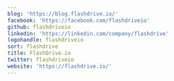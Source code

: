 ```yaml
---
blog: 'https://blog.flashdrive.io/'
facebook: 'https://facebook.com/flashdriveio'
github: flashdriveio
linkedin: 'https://linkedin.com/company/flashdrive'
logohandle: flashdriveio
sort: flashdrive
title: FlashDrive.io
twitter: flashdriveio
website: 'https://flashdrive.io/'
---
```

